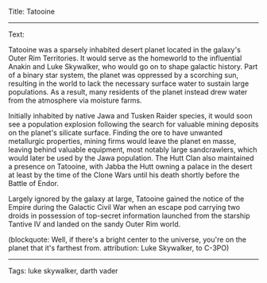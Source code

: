 Title: Tatooine

----

Text: 

Tatooine was a sparsely inhabited desert planet located in the galaxy's Outer Rim Territories. It would serve as the homeworld to the influential Anakin and Luke Skywalker, who would go on to shape galactic history. Part of a binary star system, the planet was oppressed by a scorching sun, resulting in the world to lack the necessary surface water to sustain large populations. As a result, many residents of the planet instead drew water from the atmosphere via moisture farms.

Initially inhabited by native Jawa and Tusken Raider species, it would soon see a population explosion following the search for valuable mining deposits on the planet's silicate surface. Finding the ore to have unwanted metallurgic properties, mining firms would leave the planet en masse, leaving behind valuable equipment, most notably large sandcrawlers, which would later be used by the Jawa population.
The Hutt Clan also maintained a presence on Tatooine, with Jabba the Hutt owning a palace in the desert at least by the time of the Clone Wars until his death shortly before the Battle of Endor.

Largely ignored by the galaxy at large, Tatooine gained the notice of the Empire during the Galactic Civil War when an escape pod carrying two droids in possession of top-secret information launched from the starship Tantive IV and landed on the sandy Outer Rim world.

(blockquote: Well, if there's a bright center to the universe, you're on the planet that it's farthest from. attribution:
Luke Skywalker, to C-3PO)

----

Tags: luke skywalker, darth vader